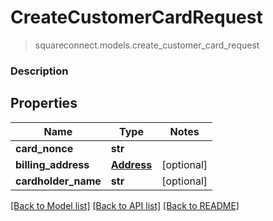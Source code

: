 # CreateCustomerCardRequest
> squareconnect.models.create_customer_card_request

### Description



## Properties
Name | Type | Notes
------------ | ------------- | -------------
**card_nonce** | **str** | 
**billing_address** | [**Address**](Address.md) | [optional] 
**cardholder_name** | **str** | [optional] 

[[Back to Model list]](../README.md#documentation-for-models) [[Back to API list]](../README.md#documentation-for-api-endpoints) [[Back to README]](../README.md)



